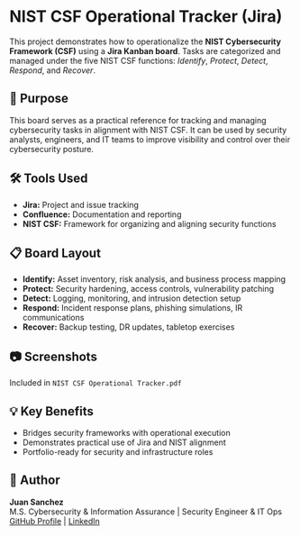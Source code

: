 <!DOCTYPE html>
<html lang="en">
<head>
  <meta charset="UTF-8">
  <title>NIST CSF Operational Tracker - Jira</title>
</head>
<body>
  <h1>NIST CSF Operational Tracker (Jira)</h1>
  <p>
    This project demonstrates how to operationalize the <strong>NIST Cybersecurity Framework (CSF)</strong> using a 
    <strong>Jira Kanban board</strong>. Tasks are categorized and managed under the five NIST CSF functions: 
    <em>Identify</em>, <em>Protect</em>, <em>Detect</em>, <em>Respond</em>, and <em>Recover</em>.
  </p>

  <h2>📌 Purpose</h2>
  <p>
    This board serves as a practical reference for tracking and managing cybersecurity tasks in alignment with NIST CSF. 
    It can be used by security analysts, engineers, and IT teams to improve visibility and control over their 
    cybersecurity posture.
  </p>

  <h2>🛠 Tools Used</h2>
  <ul>
    <li><strong>Jira:</strong> Project and issue tracking</li>
    <li><strong>Confluence:</strong> Documentation and reporting</li>
    <li><strong>NIST CSF:</strong> Framework for organizing and aligning security functions</li>
  </ul>

  <h2>📋 Board Layout</h2>
  <ul>
    <li><strong>Identify:</strong> Asset inventory, risk analysis, and business process mapping</li>
    <li><strong>Protect:</strong> Security hardening, access controls, vulnerability patching</li>
    <li><strong>Detect:</strong> Logging, monitoring, and intrusion detection setup</li>
    <li><strong>Respond:</strong> Incident response plans, phishing simulations, IR communications</li>
    <li><strong>Recover:</strong> Backup testing, DR updates, tabletop exercises</li>
  </ul>

  <h2>📷 Screenshots</h2>
  <p>Included in <code>NIST CSF Operational Tracker.pdf</code></p>

  <h2>💡 Key Benefits</h2>
  <ul>
    <li>Bridges security frameworks with operational execution</li>
    <li>Demonstrates practical use of Jira and NIST alignment</li>
    <li>Portfolio-ready for security and infrastructure roles</li>
  </ul>

  <h2>🧠 Author</h2>
  <p>
    <strong>Juan Sanchez</strong><br>
    M.S. Cybersecurity & Information Assurance | Security Engineer & IT Ops<br>
    <a href="https://github.com/JSaas9364">GitHub Profile</a> | 
    <a href="https://linkedin.com/in/juan-s-519049134">LinkedIn</a>
  </p>
</body>
</html>
